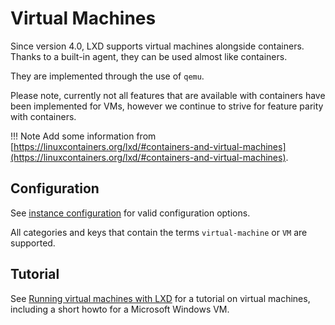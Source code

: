 # Virtual Machines

Since version 4.0, LXD supports virtual machines alongside containers. Thanks to a built-in agent, they can be used almost like containers.

They are implemented through the use of `qemu`.

Please note, currently not all features that are available with containers have been implemented for VMs,
however we continue to strive for feature parity with containers.

!!! Note
    Add some information from [https://linuxcontainers.org/lxd/#containers-and-virtual-machines](https://linuxcontainers.org/lxd/#containers-and-virtual-machines).

## Configuration
See [instance configuration](instances.md) for valid configuration options.

All categories and keys that contain the terms `virtual-machine` or `VM` are supported.

## Tutorial

See [Running virtual machines with LXD](https://discuss.linuxcontainers.org/t/running-virtual-machines-with-lxd-4-0/7519) for a tutorial on virtual machines, including a short howto for a Microsoft Windows VM.
